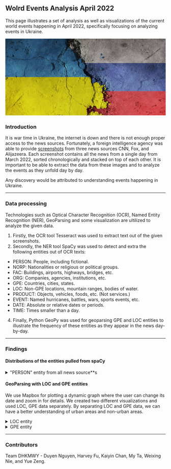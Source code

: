 ## Wolrd Events Analysis April 2022

This page illustrates a set of analysis as well as visualizations of the current world events happening in April 2022, specifically focusing on analyzing events in Ukraine. 

![image](Russia-Ukraine.jpeg)

### Introduction

It is war time in Ukraine, the internet is down and there is not enough proper access to the news sources. Fortunately, a foreign intelligence agency was able to provide [screenshots](https://drive.google.com/file/d/1XhV7EUPRAKlzKHYpjR_LN1W3IjP8l-5U/view) from three news sources CNN, Fox, and Alijazeera. Each screenshot contains all the news from a single day from March 2022, sorted chronologically and stacked on top of each other. It is important to be able to extract the data from these images and to analyze the events as they unfold day by day. 

Any discovery would be attributed to understanding events happening in Ukraine. 

---
### Data processing

Technologies such as Optical Character Recognition (OCR), Named Entity Recognition (NER), GeoParsing and some visualization are ultilized to analyze the given data.

1. Firstly, the OCR tool Tesseract was used to extract text out of the given screenshots.
2. Secondly, the NER tool SpaCy was used to detect and extra the following entities out of OCR texts:
  - PERSON: People, including fictional.
  - NORP: Nationalities or religious or political groups.
  - FAC: Buildings, airports, highways, bridges, etc.
  - ORG: Companies, agencies, institutions, etc.
  - GPE: Countries, cities, states.
  - LOC: Non-GPE locations, mountain ranges, bodies of water.
  - PRODUCT: Objects, vehicles, foods, etc. (Not services.)
  - EVENT: Named hurricanes, battles, wars, sports events, etc.
  - DATE: Absolute or relative dates or periods.
  - TIME: Times smaller than a day.
4. Finally, Python GeoPy was used for geoparsing GPE and LOC entities to illustrate the frequency of these entities as they appear in the news day-by-day.

---
### Findings
#### Distributions of the entities pulled from spaCy
<details>
<summary>"PERSON" entity from all news source**s</summary>
<br>
  For the “PERSON” entity, we recognize that the top 20 most mentioned are Vladimir Putin, Joe Biden, Volodymyr Zelensky, Olden, Kherson, John Kirby, Kyiv,   Antony Blinken, Kharkiv, Sullivan, and Boris Johnson. Notice that the total number does not equal to 20, and this is because of similar repeated words,     such as Biden and Joe Biden. What interests us is that even though the event revolves around Ukraine and Russia, the second most mentioned person is Joe    Biden, which shows the significance of the US in politics and the news preference.
  
    ![all_plot_person](plot/all_plot/person.png) 
</details>

#### GeoParsing with LOC and GPE entities 

We use Mapbox for plotting a dynamic graph where the user can change its date and zoom in for details. We created two different visualizations and used LOC, GPE data separately. By separating LOC and GPE data, we can have a better understanding of urban areas and non-urban areas. 

<details>
<summary>LOC entity</summary>
<br>
  LOC data focused on non-urban regions. These regions were probably high active border regions and news expose of the battle frontline. According to our visualization, CNN was highly focusing on the black sea and eastern Ukraine. It makes perfect sense since Russia began its invasion at the end of February. Black Sea and eastern Ukraine(regions near Russia) were where the war began. Then, situations started to shift towards the mainland/central regions of Ukraine. Kyiv (the capital), northern Ukraine regions and some western regions all appeared on the map at one time. It was also the same time when Russia declared a total war on Ukraine. While we moved towards the end of March, the LOC data seemed to be contained in regions around Kyiv. In fact, Russia did not achieve any further invasion ever since they arrived in Kyiv. The war became chaotic and difficult for Russia to continue their march. 
<br>
  <br>
  
  [LOC Mapbox](LOC_pic.html)
  
  <p align="right">
  <img width="600" src="gif/LOC.gif">    
  </p>  
</details>


<details>
<summary>GPE entity</summary>
<br>
  blah blah   
<br>  
  <br>
  
  [GPE Mapbox](gpe.html)
  
  <p align="right">
  <img width="600" src="gif/gpe.gif">    
  </p>  
</details>

---
### Contributors
Team DHKMWY - Duyen Nguyen, Harvey Fu, Kaiyin Chan, My Ta, Weixing Nie, and Yue Zeng.
